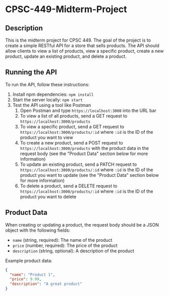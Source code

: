 # CPSC-449-Midterm-Project

## Description
This is the midterm project for CPSC 449. The goal of the project is to create a simple RESTful API for a store that sells products. The API should allow clients to view a list of products, view a specific product, create a new product, update an existing product, and delete a product.

## Running the API
To run the API, follow these instructions:

1. Install npm dependencies: `npm install`
2. Start the server locally: `npm start`
3. Test the API using a tool like Postman
    1. Open Postman and type `https://localhost:3000` into the URL bar
    2. To view a list of all products, send a GET request to `https://localhost:3000/products`
    3. To view a specific product, send a GET request to `https://localhost:3000/products/:id` where `:id` is the ID of the product you want to view
    4. To create a new product, send a POST request to `https://localhost:3000/products` with the product data in the request body (see the "Product Data" section below for more information)
    5. To update an existing product, send a PATCH request to `https://localhost:3000/products/:id` where `:id` is the ID of the product you want to update (see the "Product Data" section below for more information)
    6. To delete a product, send a DELETE request to `https://localhost:3000/products/:id` where `:id` is the ID of the product you want to delete

## Product Data
When creating or updating a product, the request body should be a JSON object with the following fields:

* `name` (string, required): The name of the product
* `price` (number, required): The price of the product
* `description` (string, optional): A description of the product

Example product data:
```json
{
  "name": "Product 1",
  "price": 9.99,
  "description": "A great product"
}
```

